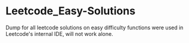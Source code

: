 # Leetcode_Easy-Solutions
Dump for all leetcode solutions on easy difficulty
functions were used in Leetcode's internal IDE, will not work alone.

